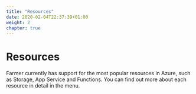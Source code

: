 ```yaml
---
title: "Resources"
date: 2020-02-04T22:37:39+01:00
weight: 2
chapter: true
---
```


# Resources

Farmer currently has support for the most popular resources in Azure, such as Storage, App Service and Functions. You can find out more about each resource in detail in the menu.